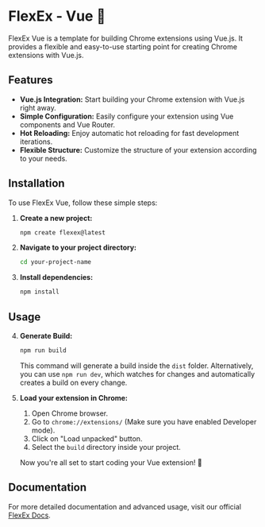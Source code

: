 # FlexEx - Vue 🚀

FlexEx Vue is a template for building Chrome extensions using Vue.js. It provides a flexible and easy-to-use starting point for creating Chrome extensions with Vue.js.

## Features

- **Vue.js Integration:** Start building your Chrome extension with Vue.js right away.
- **Simple Configuration:** Easily configure your extension using Vue components and Vue Router.
- **Hot Reloading:** Enjoy automatic hot reloading for fast development iterations.
- **Flexible Structure:** Customize the structure of your extension according to your needs.

## Installation

To use FlexEx Vue, follow these simple steps:

1. **Create a new project:**
   ```bash
   npm create flexex@latest
   ```

2. **Navigate to your project directory:**
   ```bash
   cd your-project-name
   ```

3. **Install dependencies:**
   ```bash
   npm install
   ```

## Usage

4. **Generate Build:**
   ```bash
   npm run build
   ```
   This command will generate a build inside the `dist` folder. Alternatively, you can use `npm run dev`, which watches for changes and automatically creates a build on every change.

5. **Load your extension in Chrome:**
   1. Open Chrome browser.
   2. Go to `chrome://extensions/` (Make sure you have enabled Developer mode).
   3. Click on "Load unpacked" button.
   4. Select the `build` directory inside your project.

   Now you're all set to start coding your Vue extension! 🎉

## Documentation

For more detailed documentation and advanced usage, visit our official [FlexEx Docs](https://github.com/akii09/FlexEx#flexex-).
